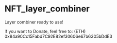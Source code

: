# NFT_layer_combiner
Layer combiner ready to use!

If you want to Donate, feel free to: (ETH)
0x84a90Cc15Fabd7C92E82ef30606e67b6305bDdE3
